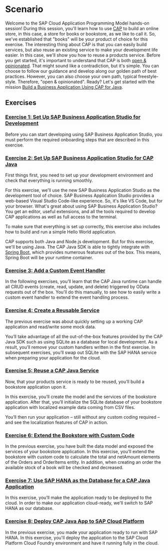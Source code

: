 # Scenario

Welcome to the SAP Cloud Application Programming Model hands-on session! During this session, you'll learn how to use [CAP](https://cap.cloud.sap/docs/) to build an online store, in this case, a store for books or bookstore, as we like to call it. 
So, we've established that "books" will be your product of choice for this exercise. The interesting thing about CAP is that you can easily build services, but also reuse an existing service to make your development life easier. In this case, we'll show you how to reuse a products service. 
Before you get started, it's important to understand that CAP is both [open & opinionated](https://cap.cloud.sap/docs/about/#open--opinionated). That might sound like a contradiction, but it's simple. You can choose to follow our guidance and develop along our golden path of best practices. However, you can also choose your own path, typical freestyle-style. Therefore, "open & opinionated".
Ready? Let's get started with the mission [Build a Business Application Using CAP for Java](https://developers.sap.com/mission.cap-java-app.html).

## Exercises

### [Exercise 1: Set Up SAP Business Application Studio for Development](https://developers.sap.com/tutorials/appstudio-onboarding.html)

Before you can start developing using SAP Business Application Studio, you must perform the required onboarding steps that are described in this exercise.

### [Exercise 2: Set Up SAP Business Application Studio for CAP Java](https://developers.sap.com/tutorials/cp-cap-java-app-studio.html)

First things first, you need to set up your development environment and check that everything is running smoothly.

For this exercise, we'll use the new SAP Business Application Studio as the development tool of choice. SAP Business Application Studio provides a web-based Visual Studio Code-like experience. So, it's like VS Code, but for your browser.
What's great about using SAP Business Application Studio? You get an editor, useful extensions, and all the tools required to develop CAP applications as well as full access to the terminal.

To make sure that everything is set up correctly, this exercise also includes how to build and run a simple Hello World application. 

CAP supports both Java and Node.js development. But for this exercise, we'll be using Java. The CAP Java SDK is able to tightly integrate with [Spring Boot](https://spring.io/projects/spring-boot), which provides numerous features out of the box. This means, Spring Boot will be your runtime container.

### [Exercise 3: Add a Custom Event Handler](https://developers.sap.com/tutorials/cp-cap-java-custom-handler.html)

In the following exercises, you’ll learn that the CAP Java runtime can handle all CRUD events (create, read, update, and delete) triggered by OData requests out of the box. You'll do this manually, to see how to easily write a custom event handler to extend the event handling process.

### [Exercise 4: Create a Reusable Service](https://developers.sap.com/tutorials/cp-cap-java-reusable-service.html)

The previous exercise was about quickly setting up a working CAP application and read/write some mock data. 

You’ll take advantage of all the out-of-the-box features provided by the CAP Java SDK such as using SQLite as a database for local development. As a result, you’ll remove your custom handlers written in the first exercise. In subsequent exercises, you’ll swap out SQLite with the SAP HANA service when preparing your application for the cloud.

### [Exercise 5: Reuse a CAP Java Service](https://developers.sap.com/tutorials/cp-cap-java-service-reuse.html)

Now, that your products service is ready to be reused, you’ll build a bookstore application upon it.

In this exercise, you’ll create the model and the services of the bookstore application. After that, you’ll initialize the SQLite database of your bookstore application with localized example data coming from CSV files.

You’ll then run your application – still without any custom coding required – and see the localization features of CAP in action.

### [Exercise 6: Extend the Bookstore with Custom Code](https://developers.sap.com/tutorials/cp-cap-java-custom-logic.html)

In the previous exercise, you have built the data model and exposed the services of your bookstore application. In this exercise, you’ll extend the bookstore with custom code to calculate the total and netAmount elements of the Orders and OrderItems entity. In addition, when creating an order the available stock of a book will be checked and decreased.

### [Exercise 7: Use SAP HANA as the Database for a CAP Java Application](https://developers.sap.com/tutorials/cp-cap-java-hana-db.html)

In this exercise, you’ll make the application ready to be deployed to the cloud. In order to make our application cloud-ready, we'll switch to SAP HANA as our database.

### [Exercise 8: Deploy CAP Java App to SAP Cloud Platform](https://developers.sap.com/tutorials/cp-cap-java-deploy-cf.html)

In the previous exercise, you made your application ready to run with SAP HANA. In this exercise, you'll deploy the application to the SAP Cloud Platform Cloud Foundry environment and have it running fully in the cloud.

